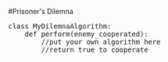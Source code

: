 #Prisoner's Dilemna

<pre>
class MyDilemnaAlgorithm:
	def perform(enemy_cooperated):
		//put your own algorithm here
		//return true to cooperate
</pre>